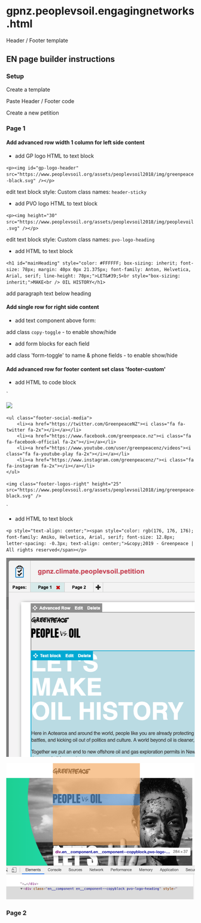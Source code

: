 # gpnz.peoplevsoil.engagingnetworks.html
Header / Footer template

## EN page builder instructions

### Setup

Create a template

Paste Header / Footer code

Create a new petition 

### Page 1

#### Add advanced row width 1 column for left side content

* add GP logo HTML to text block
 
 `<p><img id="gp-logo-header" src="https://www.peoplevsoil.org/assets/peoplevsoil2018/img/greenpeace-black.svg" /></p>`

edit text block style: Custom class names: `header-sticky`

* add PVO logo HTML to text block

`<p><img height="30" src="https://www.peoplevsoil.org/assets/peoplevsoil2018/img/peoplevoil.svg" /></p>`

edit text block style: Custom class names: `pvo-logo-heading`

* add HTML to text block

`<h1 id="mainHeading" style="color: #FFFFFF; box-sizing: inherit; font-size: 78px; margin: 40px 0px 21.375px; font-family: Anton, Helvetica, Arial, serif; line-height: 78px;">LET&#39;S<br style="box-sizing: inherit;">MAKE<br />
OIL HISTORY</h1>`

add paragraph text below heading

#### Add single row for right side content

* add text component above form: 

add class `copy-toggle` - to enable show/hide
  
* add form blocks for each field 
  
add class 'form-toggle' to name & phone fields - to enable show/hide

#### Add advanced row for footer content set class 'footer-custom'

* add HTML to code block

`<div id="footer-logos">
	<img class="footer-logos-left" height="25" src="https://www.peoplevsoil.org/assets/peoplevsoil2018/img/peoplevoil.svg" />
	
	<ul class="footer-social-media">
		<li><a href="https://twitter.com/GreenpeaceNZ"><i class="fa fa-twitter fa-2x"></i></a></li>
		<li><a href="https://www.facebook.com/greenpeace.nz"><i class="fa fa-facebook-official fa-2x"></i></a></li>
		<li><a href="https://www.youtube.com/user/greenpeacenz/videos"><i class="fa fa-youtube-play fa-2x"></i></a></li>
		<li><a href="https://www.instagram.com/greenpeacenz/"><i class="fa fa-instagram fa-2x"></i></a></li>
	</ul>

	<img class="footer-logos-right" height="25" src="https://www.peoplevsoil.org/assets/peoplevsoil2018/img/greenpeace-black.svg" />
</div>`

* add HTML to text block

`<p style="text-align: center;"><span style="color: rgb(176, 176, 176); font-family: Amiko, Helvetica, Arial, serif; font-size: 12.8px; letter-spacing: -0.3px; text-align: center;">&copy;2019 - Greenpeace | All rights reserved</span></p>`


![Screen Shot advanced row 1](https://raw.githubusercontent.com/greenpeace/gpnz.peoplevsoil.engagingnetworks.html/master/Screen-Shot-advanced-row-1.png)

![Screen Shot PVO logo position](https://raw.githubusercontent.com/greenpeace/gpnz.peoplevsoil.engagingnetworks.html/master/Screen-Shot-PVO-logo-position.png)

### Page 2



